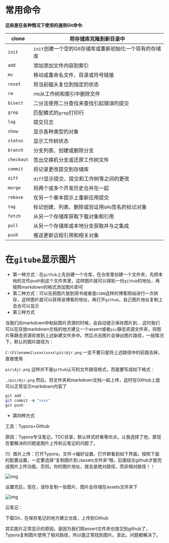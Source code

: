  # 常用命令

**这些是在各种情况下使用的通用Git命令:** 

| clone      | 将存储库克隆到新目录中                                  |
| ---------- | ------------------------------------------------------- |
| `init`     | `init`创建一个空的Git存储库或重新初始化一个现有的存储库 |
| `add`      | 添加添加文件内容到索引                                  |
| `mv`       | 移动或重命名文件、目录或符号链接                        |
| `reset`    | 将当前磁头复位到指定的状态                              |
| `rm`       | rm从工作树和索引中删除文件                              |
| `bisect`   | 二分法使用二分查找来查找引起错误的提交                  |
| `grep`     | 匹配模式的`grep`打印行                                  |
| `log`      | 提交日志                                                |
| `show`     | 显示各种类型的对象                                      |
| `status`   | 显示工作树状态                                          |
| `branch`   | 分支列表、创建或删除分支                                |
| `checkout` | 签出交换机分支或还原工作树文件                          |
| `commit`   | 将记录更改提交到存储库                                  |
| `diff`     | `diff`显示提交、提交和工作树等之间的更改                |
| `merge`    | 将两个或多个开发历史合并在一起                          |
| `rebase`   | 在另一个基本提示上重新应用提交                          |
| `tag`      | 标记创建、列表、删除或验证用`GPG`签名的标记对象         |
| `fetch`    | 从另一个存储库获取下载对象和引用                        |
| `pull`     | 从另一个存储库或本地分支获取并与之集成                  |
| `push`     | 推送更新远程引用和相关对象                              |

# 在`gitube`显示图片 

- 第一种方式：在`github`上先创建一个仓库，在仓库里创建一个文件夹，先把本地的文件push到这个文件夹里，这样图片就可以得到一份`github`的地址，再按照markdown的格式添加图片即可
- 第二种方式：可以先把图片放到简书或者是`CSDN`这样的博客网站进行一次转存，这样图片就可以获得该博客的地址，再打开`github`，自己图片地址复制上去也可以显示
- 第三种方式

当我们向markdown中粘贴图片资源的时候，会自动提示保存图片到...  这时我们可以在存放markdown文档的地方建立一个assert或者`pic`静态资源文件夹，将图片等静态资源存放到上述新建文件夹中。然后点击图片会弹出图片路径，一般情况下，默认的图片路径为：

`C:\Filename1\xxxx\xxxx\pic\Ajr.png`
一定不要只是将上述路径中的前面去掉，直接使用

`pic\Ajr.png`
这样并不是`github`认可的文件路径格式，而是要写成如下格式：

`./pic/Ajr.png`
然后，将文件夹和markdown文档一起上传，这时在GitHub上就可以正常显示markdown内容了

```java
git add .
git commit -m "xxxx"
git push
```

- 第四种方式

工具：Typora+Github

原因：Typora专注笔记，TOC目录，默认样式好看等优点，让我选择了他，那现在要解决的问题是图片上传和云笔记的问题了。

(1）图片上传：打开Typora，文件→偏好设置，打开即看到如下界面，按照下面的配置设置，一定要选择“复制图片到./assets文件夹“哦，后面结合github才能完成图片上传功能，否则，你的图片地址，就会是绝对路径，而非相对路径！！

![img](https://img-blog.csdnimg.cn/20181203152604998.png?x-oss-process=image/watermark,type_ZmFuZ3poZW5naGVpdGk,shadow_10,text_aHR0cHM6Ly9ibG9nLmNzZG4ubmV0L3FxXzM4MDU2NzA0,size_16,color_FFFFFF,t_70)

设置完后，现在，请你复制一张图片，图片会存储在assets文件夹下

![img](https://img-blog.csdnimg.cn/2018120315385532.png?x-oss-process=image/watermark,type_ZmFuZ3poZW5naGVpdGk,shadow_10,text_aHR0cHM6Ly9ibG9nLmNzZG4ubmV0L3FxXzM4MDU2NzA0,size_16,color_FFFFFF,t_70)

云笔记：

下载Git，在保存笔记的地方建立仓库，上传到Github

其实图片正常显示的原因，是因为我们把assert文件夹也提交到github了，Typora复制图片使用了相对路径，所以能正常找到图片。至此，问题都解决了。